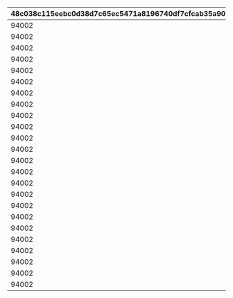 |48c038c115eebc0d38d7c65ec5471a8196740df7cfcab35a9094e8c89ac4e56f|f12b37bd4ecf54437b9616d75bc6c86ba97be3d39cdeb594999328e2d83d0420|a2a05f8597923191a233721b921e5fed6818d7c841d10f08039bbd0f23cb4ce5|6186283fd2f7036f71594b675d66dac575fa1282db2c65e905111160610f8a04|61c3d4c02d5058636a05f370cc258618bc3c5d84e6ff1506917589d568857739|a6fc5c46076f931090cf6d0f63d775d854df4a59e6850ebffcc6c1c3a067bdb0|d669f93fe4add9e9cc7305a36b6e1d8c0e8566dc48a0052715e7cb4f9168c5a6|648db09230e46e8cd7a2c964157bcfc1a98f0d41e93ef7ddc8012fe200174dfb|ee1b36a4075e76b9a3ce93552f398810eea9023fae0e0f8082b81c6fddac9cfa|26e35e4fb8fbdfccf7757836b1391fb0dc8fed01b31b04e2b10cd91fd525afa3|d63d88ab16510669bc38a0c83fbab1835db58283c61e926a1e434815700d13f8|2669a41b2ffea1a9c95971538cb8518bb7d53c192cbe213b01fc465cf6e60c06|4f9b932faeef18523aff64bdd019f36a5647abec24854e1fbbb547866f1f2ca0|130abf293cf5a4ef428ac1df4ba9212a4254cee2c8ce57cfb5bafc7a4f36e948|8be0191aabb3d585d17dcc8f33f24ac5e15256e48340683ef2b7ca86bf7f18f2|
| --- | --- | --- | --- | --- | --- | --- | --- | --- | --- | --- | --- | --- | --- | --- |
|94002|-30|-30|1.3|100198|bgm_MC170|bgm_MC170|0|92407110|0|0|0|100198|1|0|
|94002|-30|-30|1.3|100198|bgm_MC170|bgm_MC170|0|92407120|0|0|0|100198|1|0|
|94002|-30|-30|1.3|100198|bgm_MC170|bgm_MC170|0|92407130|0|0|0|100198|1|0|
|94002|-30|-30|1.3|100198|bgm_MC170|bgm_MC170|0|92407140|0|0|0|100198|1|0|
|94002|20|-30|1.45|100198|bgm_MC170|bgm_MC170|0|92407210|0|0|0|100198|2|0|
|94002|20|-30|1.45|100198|bgm_MC170|bgm_MC170|0|92407220|0|0|0|100198|2|0|
|94002|20|-30|1.45|100198|bgm_MC170|bgm_MC170|0|92407230|0|0|0|100198|2|0|
|94002|20|-30|1.45|100198|bgm_MC170|bgm_MC170|0|92407240|0|0|0|100198|2|0|
|94002|-30|-30|1.4|100198|bgm_MC170|bgm_MC170|0|92407310|0|0|0|100198|3|0|
|94002|-30|-30|1.4|100198|bgm_MC170|bgm_MC170|0|92407320|0|0|0|100198|3|0|
|94002|-30|-30|1.4|100198|bgm_MC170|bgm_MC170|0|92407330|0|0|0|100198|3|0|
|94002|-30|-30|1.4|100198|bgm_MC170|bgm_MC170|0|92407340|0|0|0|100198|3|0|
|94002|-30|-30|0.9|101822|bgm_MC170|bgm_MC170|0|92408110|0|0|0|101822|1|0|
|94002|-30|-30|0.9|101822|bgm_MC170|bgm_MC170|0|92408120|0|0|0|101822|1|0|
|94002|-30|-30|0.9|101822|bgm_MC170|bgm_MC170|0|92408130|0|0|0|101822|1|0|
|94002|-30|-30|0.9|101822|bgm_MC170|bgm_MC170|0|92408140|0|0|0|101822|1|0|
|94002|20|-30|1|101822|bgm_MC170|bgm_MC170|0|92408210|0|0|0|101822|2|0|
|94002|20|-30|1|101822|bgm_MC170|bgm_MC170|0|92408220|0|0|0|101822|2|0|
|94002|20|-30|1|101822|bgm_MC170|bgm_MC170|0|92408230|0|0|0|101822|2|0|
|94002|20|-30|1|101822|bgm_MC170|bgm_MC170|0|92408240|0|0|0|101822|2|0|
|94002|0|-30|0.9|101822|bgm_MC170|bgm_MC170|0|92408310|0|0|0|101822|3|0|
|94002|0|-30|0.9|101822|bgm_MC170|bgm_MC170|0|92408320|0|0|0|101822|3|0|
|94002|0|-30|0.9|101822|bgm_MC170|bgm_MC170|0|92408330|0|0|0|101822|3|0|
|94002|0|-30|0.9|101822|bgm_MC170|bgm_MC170|0|92408340|0|0|0|101822|3|0|